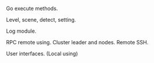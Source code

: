 Go execute methods.

Level, scene, detect, setting.

Log module.

RPC remote using. Cluster leader and nodes. Remote SSH.

User interfaces. (Local using)

